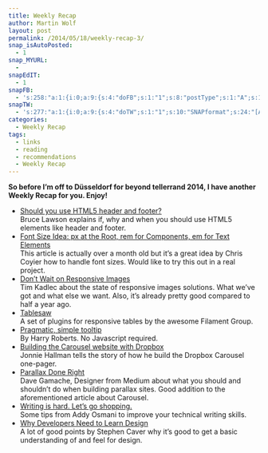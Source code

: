 ```yaml
---
title: Weekly Recap
author: Martin Wolf
layout: post
permalink: /2014/05/18/weekly-recap-3/
snap_isAutoPosted:
  - 1
snap_MYURL:
  - 
snapEdIT:
  - 1
snapFB:
  - 's:258:"a:1:{i:0;a:9:{s:4:"doFB";s:1:"1";s:8:"postType";s:1:"A";s:10:"AttachPost";s:1:"2";s:10:"SNAPformat";s:35:"New post on MartinWolf.org: %TITLE%";s:9:"isAutoImg";s:1:"A";s:8:"imgToUse";b:0;s:9:"isAutoURL";s:1:"A";s:8:"urlToUse";b:0;s:11:"isPrePosted";s:1:"1";}}";'
snapTW:
  - 's:277:"a:1:{i:0;a:9:{s:4:"doTW";s:1:"1";s:10:"SNAPformat";s:24:"[Article] %TITLE%: %URL%";s:8:"attchImg";s:1:"0";s:9:"isAutoImg";s:1:"A";s:8:"imgToUse";b:0;s:11:"isPrePosted";s:1:"1";s:8:"isPosted";s:1:"1";s:4:"pgID";s:18:"467930723761274880";s:5:"pDate";s:19:"2014-05-18 07:32:33";}}";'
categories:
  - Weekly Recap
tags:
  - links
  - reading
  - recommendations
  - Weekly Recap
---
```

**So before I&#8217;m off to Düsseldorf for beyond tellerrand 2014, I have another Weekly Recap for you. Enjoy!**

  * [Should you use HTML5 header and footer?][1]  
    Bruce Lawson explains if, why and when you should use HTML5 elements like header and footer.
  * [Font Size Idea: px at the Root, rem for Components, em for Text Elements][2]  
    This article is actually over a month old but it&#8217;s a great idea by Chris Coyier how to handle font sizes. Would like to try this out in a real project.
  * [Don&#8217;t Wait on Responsive Images][3]  
    Tim Kadlec about the state of responsive images solutions. What we&#8217;ve got and what else we want. Also, it&#8217;s already pretty good compared to half a year ago.
  * [Tablesaw][4]  
    A set of plugins for responsive tables by the awesome Filament Group.
  * [Pragmatic, simple tooltip][5]  
    By Harry Roberts. No Javascript required.
  * [Building the Carousel website with Dropbox][6]  
    Jonnie Hallman tells the story of how he build the Dropbox Carousel one-pager.
  * [Parallax Done Right][7]  
    Dave Gamache, Designer from Medium about what you should and shouldn&#8217;t do when building parallax sites. Good addition to the aforementioned article about Carousel.
  * [Writing is hard. Let&#8217;s go shopping.][8]  
    Some tips from Addy Osmani to improve your technical writing skills.
  * [Why Developers Need to Learn Design][9]  
    A lot of good points by Stephen Caver why it&#8217;s good to get a basic understanding of and feel for design.

 [1]: http://www.brucelawson.co.uk/2014/should-you-use-html5-header-and-footer
 [2]: http://css-tricks.com/rems-ems/
 [3]: http://timkadlec.com/2014/05/dont-wait-on-responsive-images/
 [4]: https://github.com/filamentgroup/tablesaw
 [5]: http://jsfiddle.net/csswizardry/whP2F/
 [6]: http://destroytoday.com/blog/building-the-carousel-website/
 [7]: https://medium.com/@dhg/82ced812e61c
 [8]: https://the-pastry-box-project.net/addy-osmani/2014-april-22
 [9]: http://cognition.happycog.com/article/why-developers-need-to-learn-design
